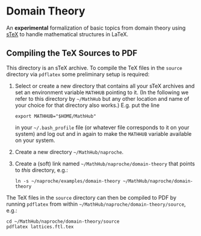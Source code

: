 # Domain Theory

An **experimental** formalization of basic topics from domain theory using
[sTeX](https://github.com/slatex/sTeX/blob/main/doc/stex-doc.pdf) to handle
mathematical structures in LaTeX.


## Compiling the TeX Sources to PDF

This directory is an sTeX archive. To compile the TeX files in the `source`
directory via `pdflatex` some preliminary setup is required:

  1.  Select or create a new directory that contains all your sTeX archives
      and set an environment variable `MATHHUB` pointing to it. (In the
      following we refer to this directory by `~/MathHub` but any other
      location and name of your choice for that directory also works.) E.g.
      put the line

      ```
      export MATHHUB="$HOME/MathHub"
      ```

      in your `~/.bash_profile` file (or whatever file corresponds to it on your
      system) and log out and in again to make the `MATHHUB` variable available
      on your system.

  2.  Create a new directory `~/MathHub/naproche`.

  3.  Create a (soft) link named `~/MathHub/naproche/domain-theory` that
      points to *this* directory, e.g.:
      
      ```
      ln -s ~/naproche/examples/domain-theory ~/MathHub/naproche/domain-theory
      ```

The TeX files in the `source` directory can then be compiled to PDF by running
`pdflatex` from within `~/MathHub/naproche/domain-theory/source`, e.g.:

```
cd ~/MathHub/naproche/domain-theory/source
pdflatex lattices.ftl.tex
```
